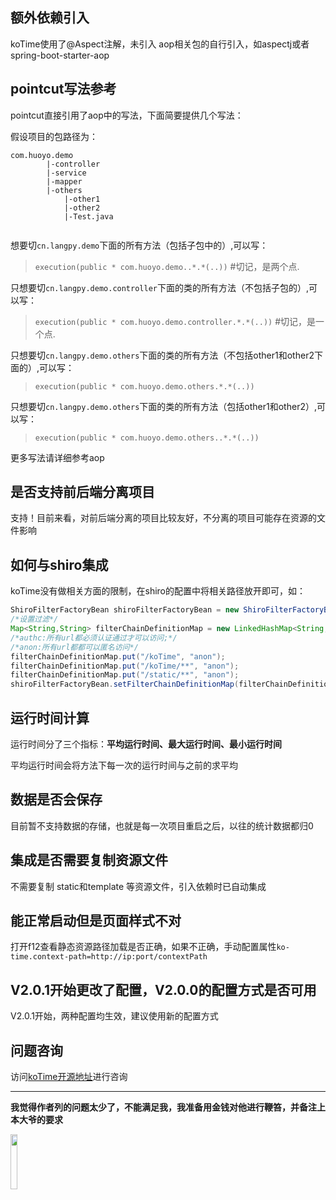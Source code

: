 ## 额外依赖引入

koTime使用了@Aspect注解，未引入 aop相关包的自行引入，如aspectj或者spring-boot-starter-aop


## pointcut写法参考

pointcut直接引用了aop中的写法，下面简要提供几个写法：

假设项目的包路径为：

```
com.huoyo.demo
        |-controller
        |-service
        |-mapper
        |-others
            |-other1
            |-other2
            |-Test.java
        
```

想要切`cn.langpy.demo`下面的所有方法（包括子包中的）,可以写：

> `execution(public * com.huoyo.demo..*.*(..))` #切记，是两个点.


只想要切`cn.langpy.demo.controller`下面的类的所有方法（不包括子包的）,可以写：

> `execution(public * com.huoyo.demo.controller.*.*(..))` #切记，是一个点.

只想要切`cn.langpy.demo.others`下面的类的所有方法（不包括other1和other2下面的）,可以写：

> `execution(public * com.huoyo.demo.others.*.*(..))` 

只想要切`cn.langpy.demo.others`下面的类的所有方法（包括other1和other2）,可以写：

> `execution(public * com.huoyo.demo.others..*.*(..))`

更多写法请详细参考aop


## 是否支持前后端分离项目

支持！目前来看，对前后端分离的项目比较友好，不分离的项目可能存在资源的文件影响

## 如何与shiro集成

koTime没有做相关方面的限制，在shiro的配置中将相关路径放开即可，如：

```Java
ShiroFilterFactoryBean shiroFilterFactoryBean = new ShiroFilterFactoryBean();
/*设置过滤*/
Map<String,String> filterChainDefinitionMap = new LinkedHashMap<String,String>();
/*authc:所有url都必须认证通过才可以访问;*/
/*anon:所有url都都可以匿名访问*/
filterChainDefinitionMap.put("/koTime", "anon");
filterChainDefinitionMap.put("/koTime/**", "anon");
filterChainDefinitionMap.put("/static/**", "anon");
shiroFilterFactoryBean.setFilterChainDefinitionMap(filterChainDefinitionMap);

```

## 运行时间计算

运行时间分了三个指标：**平均运行时间、最大运行时间、最小运行时间**

平均运行时间会将方法下每一次的运行时间与之前的求平均


## 数据是否会保存

目前暂不支持数据的存储，也就是每一次项目重启之后，以往的统计数据都归0

## 集成是否需要复制资源文件

不需要复制  static和template 等资源文件，引入依赖时已自动集成

## 能正常启动但是页面样式不对

打开f12查看静态资源路径加载是否正确，如果不正确，手动配置属性`ko-time.context-path=http://ip:port/contextPath`

## V2.0.1开始更改了配置，V2.0.0的配置方式是否可用

V2.0.1开始，两种配置均生效，建议使用新的配置方式

## 问题咨询

访问[koTime开源地址](https://gitee.com/huoyo/ko-time)进行咨询

---

**我觉得作者列的问题太少了，不能满足我，我准备用金钱对他进行鞭笞，并备注上本大爷的要求**

<img src="v201/pay.jpg"  width="15%" height="15%">
